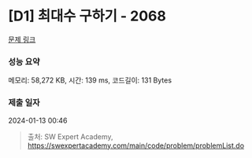 # [D1] 최대수 구하기 - 2068 

[문제 링크](https://swexpertacademy.com/main/code/problem/problemDetail.do?contestProbId=AV5QQhbqA4QDFAUq) 

### 성능 요약

메모리: 58,272 KB, 시간: 139 ms, 코드길이: 131 Bytes

### 제출 일자

2024-01-13 00:46



> 출처: SW Expert Academy, https://swexpertacademy.com/main/code/problem/problemList.do